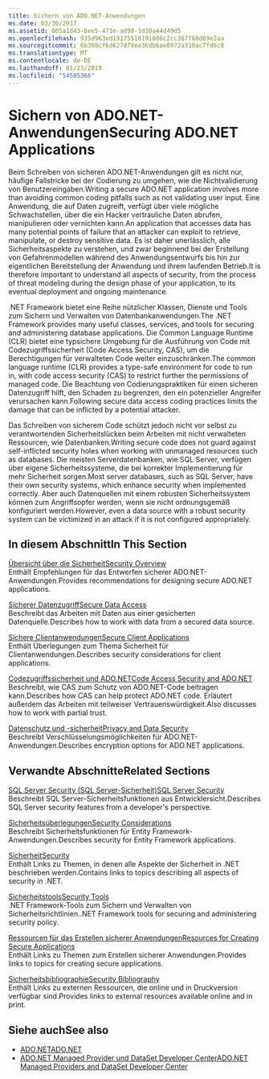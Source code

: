 ```yaml
---
title: Sichern von ADO.NET-Anwendungen
ms.date: 03/30/2017
ms.assetid: 005a1d43-6ee5-471e-ad98-1d30a44d49d5
ms.openlocfilehash: 935d963ed19175518191006c2cc367f88d69e2aa
ms.sourcegitcommit: 6b308cf6d627d78ee36dbbae8972a310ac7fd6c8
ms.translationtype: MT
ms.contentlocale: de-DE
ms.lasthandoff: 01/23/2019
ms.locfileid: "54585366"
---
```

# <a name="securing-adonet-applications"></a><span data-ttu-id="b02b3-102">Sichern von ADO.NET-Anwendungen</span><span class="sxs-lookup"><span data-stu-id="b02b3-102">Securing ADO.NET Applications</span></span>
<span data-ttu-id="b02b3-103">Beim Schreiben von sicheren ADO.NET-Anwendungen gilt es nicht nur, häufige Fallstricke bei der Codierung zu umgehen, wie die Nichtvalidierung von Benutzereingaben.</span><span class="sxs-lookup"><span data-stu-id="b02b3-103">Writing a secure ADO.NET application involves more than avoiding common coding pitfalls such as not validating user input.</span></span> <span data-ttu-id="b02b3-104">Eine Anwendung, die auf Daten zugreift, verfügt über viele mögliche Schwachstellen, über die ein Hacker vertrauliche Daten abrufen, manipulieren oder vernichten kann.</span><span class="sxs-lookup"><span data-stu-id="b02b3-104">An application that accesses data has many potential points of failure that an attacker can exploit to retrieve, manipulate, or destroy sensitive data.</span></span> <span data-ttu-id="b02b3-105">Es ist daher unerlässlich, alle Sicherheitsaspekte zu verstehen, und zwar beginnend bei der Erstellung von Gefahrenmodellen während des Anwendungsentwurfs bis hin zur eigentlichen Bereitstellung der Anwendung und ihrem laufenden Betrieb.</span><span class="sxs-lookup"><span data-stu-id="b02b3-105">It is therefore important to understand all aspects of security, from the process of threat modeling during the design phase of your application, to its eventual deployment and ongoing maintenance.</span></span>  
  
 <span data-ttu-id="b02b3-106">.NET Framework bietet eine Reihe nützlicher Klassen, Dienste und Tools zum Sichern und Verwalten von Datenbankanwendungen.</span><span class="sxs-lookup"><span data-stu-id="b02b3-106">The .NET Framework provides many useful classes, services, and tools for securing and administering database applications.</span></span> <span data-ttu-id="b02b3-107">Die Common Language Runtime (CLR) bietet eine typsichere Umgebung für die Ausführung von Code mit Codezugriffssicherheit (Code Access Security, CAS), um die Berechtigungen für verwalteten Code weiter einzuschränken.</span><span class="sxs-lookup"><span data-stu-id="b02b3-107">The common language runtime (CLR) provides a type-safe environment for code to run in, with code access security (CAS) to restrict further the permissions of managed code.</span></span> <span data-ttu-id="b02b3-108">Die Beachtung von Codierungspraktiken für einen sicheren Datenzugriff hilft, den Schaden zu begrenzen, den ein potenzieller Angreifer verursachen kann.</span><span class="sxs-lookup"><span data-stu-id="b02b3-108">Following secure data access coding practices limits the damage that can be inflicted by a potential attacker.</span></span>  
  
 <span data-ttu-id="b02b3-109">Das Schreiben von sicherem Code schützt jedoch nicht vor selbst zu verantwortenden Sicherheitslücken beim Arbeiten mit nicht verwalteten Ressourcen, wie Datenbanken.</span><span class="sxs-lookup"><span data-stu-id="b02b3-109">Writing secure code does not guard against self-inflicted security holes when working with unmanaged resources such as databases.</span></span> <span data-ttu-id="b02b3-110">Die meisten Serverdatenbanken, wie SQL Server, verfügen über eigene Sicherheitssysteme, die bei korrekter Implementierung für mehr Sicherheit sorgen.</span><span class="sxs-lookup"><span data-stu-id="b02b3-110">Most server databases, such as SQL Server, have their own security systems, which enhance security when implemented correctly.</span></span> <span data-ttu-id="b02b3-111">Aber auch Datenquellen mit einem robusten Sicherheitssystem können zum Angriffsopfer werden, wenn sie nicht ordnungsgemäß konfiguriert werden.</span><span class="sxs-lookup"><span data-stu-id="b02b3-111">However, even a data source with a robust security system can be victimized in an attack if it is not configured appropriately.</span></span>  
  
## <a name="in-this-section"></a><span data-ttu-id="b02b3-112">In diesem Abschnitt</span><span class="sxs-lookup"><span data-stu-id="b02b3-112">In This Section</span></span>  
 [<span data-ttu-id="b02b3-113">Übersicht über die Sicherheit</span><span class="sxs-lookup"><span data-stu-id="b02b3-113">Security Overview</span></span>](../../../../docs/framework/data/adonet/security-overview.md)  
 <span data-ttu-id="b02b3-114">Enthält Empfehlungen für das Entwerfen sicherer ADO.NET-Anwendungen.</span><span class="sxs-lookup"><span data-stu-id="b02b3-114">Provides recommendations for designing secure ADO.NET applications.</span></span>  
  
 [<span data-ttu-id="b02b3-115">Sicherer Datenzugriff</span><span class="sxs-lookup"><span data-stu-id="b02b3-115">Secure Data Access</span></span>](../../../../docs/framework/data/adonet/secure-data-access.md)  
 <span data-ttu-id="b02b3-116">Beschreibt das Arbeiten mit Daten aus einer gesicherten Datenquelle.</span><span class="sxs-lookup"><span data-stu-id="b02b3-116">Describes how to work with data from a secured data source.</span></span>  
  
 [<span data-ttu-id="b02b3-117">Sichere Clientanwendungen</span><span class="sxs-lookup"><span data-stu-id="b02b3-117">Secure Client Applications</span></span>](../../../../docs/framework/data/adonet/secure-client-applications.md)  
 <span data-ttu-id="b02b3-118">Enthält Überlegungen zum Thema Sicherheit für Clientanwendungen.</span><span class="sxs-lookup"><span data-stu-id="b02b3-118">Describes security considerations for client applications.</span></span>  
  
 [<span data-ttu-id="b02b3-119">Codezugriffssicherheit und ADO.NET</span><span class="sxs-lookup"><span data-stu-id="b02b3-119">Code Access Security and ADO.NET</span></span>](../../../../docs/framework/data/adonet/code-access-security.md)  
 <span data-ttu-id="b02b3-120">Beschreibt, wie CAS zum Schutz von ADO.NET-Code beitragen kann.</span><span class="sxs-lookup"><span data-stu-id="b02b3-120">Describes how CAS can help protect ADO.NET code.</span></span> <span data-ttu-id="b02b3-121">Erläutert außerdem das Arbeiten mit teilweiser Vertrauenswürdigkeit.</span><span class="sxs-lookup"><span data-stu-id="b02b3-121">Also discusses how to work with partial trust.</span></span>  
  
 [<span data-ttu-id="b02b3-122">Datenschutz und -sicherheit</span><span class="sxs-lookup"><span data-stu-id="b02b3-122">Privacy and Data Security</span></span>](../../../../docs/framework/data/adonet/privacy-and-data-security.md)  
 <span data-ttu-id="b02b3-123">Beschreibt Verschlüsselungsmöglichkeiten für ADO.NET-Anwendungen.</span><span class="sxs-lookup"><span data-stu-id="b02b3-123">Describes encryption options for ADO.NET applications.</span></span>  
  
## <a name="related-sections"></a><span data-ttu-id="b02b3-124">Verwandte Abschnitte</span><span class="sxs-lookup"><span data-stu-id="b02b3-124">Related Sections</span></span>  
 [<span data-ttu-id="b02b3-125">SQL Server Security (SQL Server-Sicherheit)</span><span class="sxs-lookup"><span data-stu-id="b02b3-125">SQL Server Security</span></span>](../../../../docs/framework/data/adonet/sql/sql-server-security.md)  
 <span data-ttu-id="b02b3-126">Beschreibt SQL Server-Sicherheitsfunktionen aus Entwicklersicht.</span><span class="sxs-lookup"><span data-stu-id="b02b3-126">Describes SQL Server security features from a developer's perspective.</span></span>  
  
 [<span data-ttu-id="b02b3-127">Sicherheitsüberlegungen</span><span class="sxs-lookup"><span data-stu-id="b02b3-127">Security Considerations</span></span>](../../../../docs/framework/data/adonet/ef/security-considerations.md)  
 <span data-ttu-id="b02b3-128">Beschreibt Sicherheitsfunktionen für Entity Framework-Anwendungen.</span><span class="sxs-lookup"><span data-stu-id="b02b3-128">Describes security for Entity Framework applications.</span></span>  
  
 [<span data-ttu-id="b02b3-129">Sicherheit</span><span class="sxs-lookup"><span data-stu-id="b02b3-129">Security</span></span>](../../../../docs/standard/security/index.md)  
 <span data-ttu-id="b02b3-130">Enthält Links zu Themen, in denen alle Aspekte der Sicherheit in .NET beschrieben werden.</span><span class="sxs-lookup"><span data-stu-id="b02b3-130">Contains links to topics describing all aspects of security in .NET.</span></span>  
  
 [<span data-ttu-id="b02b3-131">Sicherheitstools</span><span class="sxs-lookup"><span data-stu-id="b02b3-131">Security Tools</span></span>](https://msdn.microsoft.com/library/2a3eb98a-2de6-4fba-b41c-01a74d354c11)  
 <span data-ttu-id="b02b3-132">.NET Framework-Tools zum Sichern und Verwalten von Sicherheitsrichtlinien.</span><span class="sxs-lookup"><span data-stu-id="b02b3-132">.NET Framework tools for securing and administering security policy.</span></span>  
  
 [<span data-ttu-id="b02b3-133">Ressourcen für das Erstellen sicherer Anwendungen</span><span class="sxs-lookup"><span data-stu-id="b02b3-133">Resources for Creating Secure Applications</span></span>](https://msdn.microsoft.com/library/0ebf5f69-76f2-498a-a2df-83cf3443e132)  
 <span data-ttu-id="b02b3-134">Enthält Links zu Themen zum Erstellen sicherer Anwendungen.</span><span class="sxs-lookup"><span data-stu-id="b02b3-134">Provides links to topics for creating secure applications.</span></span>  
  
 [<span data-ttu-id="b02b3-135">Sicherheitsbibliographie</span><span class="sxs-lookup"><span data-stu-id="b02b3-135">Security Bibliography</span></span>](/visualstudio/ide/security-bibliography)  
 <span data-ttu-id="b02b3-136">Enthält Links zu externen Ressourcen, die online und in Druckversion verfügbar sind.</span><span class="sxs-lookup"><span data-stu-id="b02b3-136">Provides links to external resources available online and in print.</span></span>  
  
## <a name="see-also"></a><span data-ttu-id="b02b3-137">Siehe auch</span><span class="sxs-lookup"><span data-stu-id="b02b3-137">See also</span></span>
- [<span data-ttu-id="b02b3-138">ADO.NET</span><span class="sxs-lookup"><span data-stu-id="b02b3-138">ADO.NET</span></span>](../../../../docs/framework/data/adonet/index.md)
- [<span data-ttu-id="b02b3-139">ADO.NET Managed Provider und DataSet Developer Center</span><span class="sxs-lookup"><span data-stu-id="b02b3-139">ADO.NET Managed Providers and DataSet Developer Center</span></span>](https://go.microsoft.com/fwlink/?LinkId=217917)

